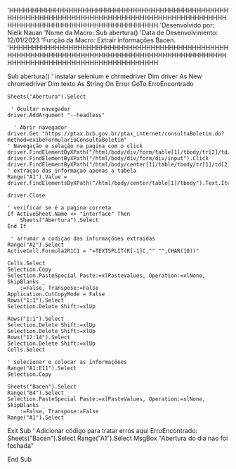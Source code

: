 'HHHHHHHHHHHHHHHHHHHHHHHHHHHHHHHHHHHHHHHHHHHHHHHHHHHHHHHHHHHHHHHHHHHHHHHHHHHHHHHHHHHHHHHHHHHHHHHHHHHHHHHHHHHHHHHHHHHHHHHHHHHHHHHHH
    'Desenvolvido por: Nielk Nauan
    'Nome da Macro: Sub abertura()
    'Data de Desenvolvimento: 12/01/2023
    'Função da Macro: Extrair informações Bacen.
'HHHHHHHHHHHHHHHHHHHHHHHHHHHHHHHHHHHHHHHHHHHHHHHHHHHHHHHHHHHHHHHHHHHHHHHHHHHHHHHHHHHHHHHHHHHHHHHHHHHHHHHHHHHHHHHHHHHHHHHHHHHHHHHHH

Sub abertura()
       ' instalar selenium e chrmedriver
    Dim driver As New chromedriver
    Dim texto As String
    On Error GoTo ErroEncontrado
    
    Sheets("Abertura").Select
    
     ' Ocultar navegador
    driver.AddArgument "--headless"
    
      ' Abrir navegador
    driver.Get "https://ptax.bcb.gov.br/ptax_internet/consultaBoletim.do?method=exibeFormularioConsultaBoletim"
    ' Navegação e selação na pagina com o click
    driver.FindElementByXPath("/html/body/div/form/table[1]/tbody/tr[2]/td/input[3]").Click
    driver.FindElementByXPath("/html/body/div/form/div/input").Click
    driver.FindElementByXPath("/html/body/center[1]/table/tbody/tr[1]/td[2]/a").Click
    ' extraçao das informaçao apenas a tabela
    Range("A1").Value = driver.FindElementsByXPath("/html/body/center/table[1]/tbody").Text.Item(1)
    
    driver.Close
    
    ' verificar se é a pagina correta
    If ActiveSheet.Name <> "interface" Then
        Sheets("Abertura").Select
    End If
        
     ' arrumar a codiçao das informaçõoes extraidas
    Range("A2").Select
    ActiveCell.Formula2R1C1 = "=TEXTSPLIT(R[-1]C,"" "",CHAR(10))"

    Cells.Select
    Selection.Copy
    Selection.PasteSpecial Paste:=xlPasteValues, Operation:=xlNone, SkipBlanks _
        :=False, Transpose:=False
    Application.CutCopyMode = False
    Rows("1:1").Select
    Selection.Delete Shift:=xlUp
    
    Rows("1:1").Select
    Selection.Delete Shift:=xlUp
    Selection.Delete Shift:=xlUp
    Rows("12:14").Select
    Selection.Delete Shift:=xlUp
    Cells.Select
    
    ' selecionar e colocar as informaçõoes
    Range("A1:E11").Select
    Selection.Copy
    
    Sheets("Bacen").Select
    Range("B4").Select
    Selection.PasteSpecial Paste:=xlPasteValues, Operation:=xlNone, SkipBlanks _
        :=False, Transpose:=False
    Range("A1").Select
    
Exit Sub
    ' Adicionar código para tratar erros aqui
ErroEncontrado:
Sheets("Bacen").Select
Range("A1").Select
    MsgBox "Abertura do dia nao foi fechada"
    
End Sub
    
